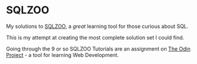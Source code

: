 # SQLZOO

My solutions to [SQLZOO](https://sqlzoo.net/), a _great_ learning tool for those curious about SQL. 

This is my attempt at creating the most complete solution set I could find. 

Going through the 9 or so SQLZOO Tutorials are an assignment on [The Odin Project](https://www.theodinproject.com/) - a tool for learning Web Development.
